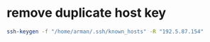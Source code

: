 ---
---


# remove duplicate host key

```bash
ssh-keygen -f "/home/arman/.ssh/known_hosts" -R "192.5.87.154"
```
